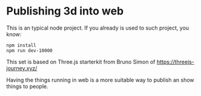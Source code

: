 # Publishing 3d into web

This is an typical node project. If you already is used to such project, you know:

```
npm install
npm run dev-10000
```

This set is based on Three.js starterkit from Bruno Simon of https://threejs-journey.xyz/

Having the things running in web is a more suitable way to publish an show things to people.


